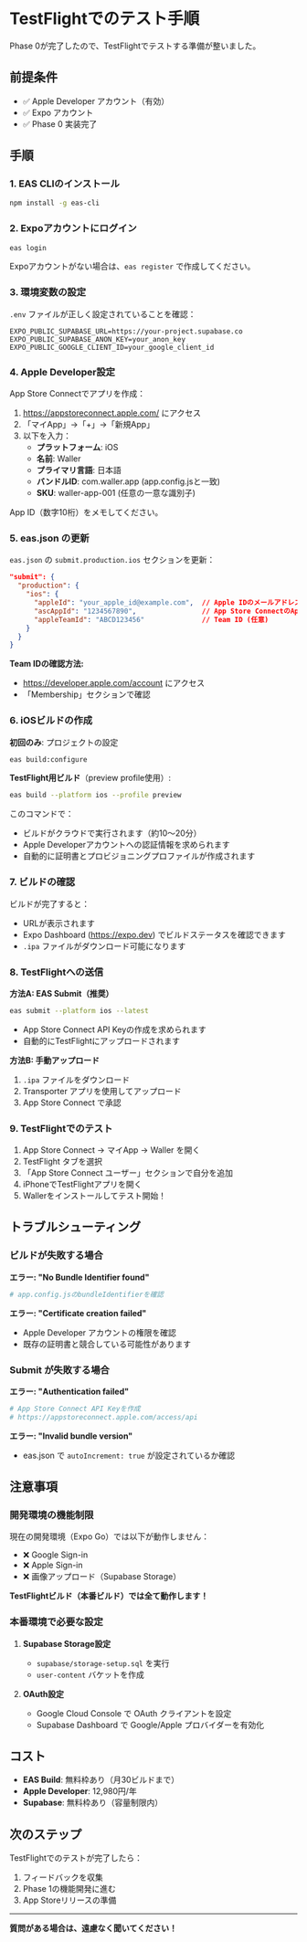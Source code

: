 # TestFlightでのテスト手順

Phase 0が完了したので、TestFlightでテストする準備が整いました。

## 前提条件

- ✅ Apple Developer アカウント（有効）
- ✅ Expo アカウント
- ✅ Phase 0 実装完了

## 手順

### 1. EAS CLIのインストール

```bash
npm install -g eas-cli
```

### 2. Expoアカウントにログイン

```bash
eas login
```

Expoアカウントがない場合は、`eas register` で作成してください。

### 3. 環境変数の設定

`.env` ファイルが正しく設定されていることを確認：

```env
EXPO_PUBLIC_SUPABASE_URL=https://your-project.supabase.co
EXPO_PUBLIC_SUPABASE_ANON_KEY=your_anon_key
EXPO_PUBLIC_GOOGLE_CLIENT_ID=your_google_client_id
```

### 4. Apple Developer設定

App Store Connectでアプリを作成：

1. https://appstoreconnect.apple.com/ にアクセス
2. 「マイApp」→「+」→「新規App」
3. 以下を入力：
   - **プラットフォーム**: iOS
   - **名前**: Waller
   - **プライマリ言語**: 日本語
   - **バンドルID**: com.waller.app (app.config.jsと一致)
   - **SKU**: waller-app-001 (任意の一意な識別子)

App ID（数字10桁）をメモしてください。

### 5. eas.json の更新

`eas.json` の `submit.production.ios` セクションを更新：

```json
"submit": {
  "production": {
    "ios": {
      "appleId": "your_apple_id@example.com",  // Apple IDのメールアドレス
      "ascAppId": "1234567890",                // App Store ConnectのApp ID
      "appleTeamId": "ABCD123456"              // Team ID (任意)
    }
  }
}
```

**Team IDの確認方法:**
- https://developer.apple.com/account にアクセス
- 「Membership」セクションで確認

### 6. iOSビルドの作成

**初回のみ**: プロジェクトの設定

```bash
eas build:configure
```

**TestFlight用ビルド**（preview profile使用）:

```bash
eas build --platform ios --profile preview
```

このコマンドで：
- ビルドがクラウドで実行されます（約10〜20分）
- Apple Developerアカウントへの認証情報を求められます
- 自動的に証明書とプロビジョニングプロファイルが作成されます

### 7. ビルドの確認

ビルドが完了すると：
- URLが表示されます
- Expo Dashboard (https://expo.dev) でビルドステータスを確認できます
- `.ipa` ファイルがダウンロード可能になります

### 8. TestFlightへの送信

**方法A: EAS Submit（推奨）**

```bash
eas submit --platform ios --latest
```

- App Store Connect API Keyの作成を求められます
- 自動的にTestFlightにアップロードされます

**方法B: 手動アップロード**

1. `.ipa` ファイルをダウンロード
2. Transporter アプリを使用してアップロード
3. App Store Connect で承認

### 9. TestFlightでのテスト

1. App Store Connect → マイApp → Waller を開く
2. TestFlight タブを選択
3. 「App Store Connect ユーザー」セクションで自分を追加
4. iPhoneでTestFlightアプリを開く
5. Wallerをインストールしてテスト開始！

## トラブルシューティング

### ビルドが失敗する場合

**エラー: "No Bundle Identifier found"**
```bash
# app.config.jsのbundleIdentifierを確認
```

**エラー: "Certificate creation failed"**
- Apple Developer アカウントの権限を確認
- 既存の証明書と競合している可能性があります

### Submit が失敗する場合

**エラー: "Authentication failed"**
```bash
# App Store Connect API Keyを作成
# https://appstoreconnect.apple.com/access/api
```

**エラー: "Invalid bundle version"**
- eas.json で `autoIncrement: true` が設定されているか確認

## 注意事項

### 開発環境の機能制限

現在の開発環境（Expo Go）では以下が動作しません：
- ❌ Google Sign-in
- ❌ Apple Sign-in
- ❌ 画像アップロード（Supabase Storage）

**TestFlightビルド（本番ビルド）では全て動作します！**

### 本番環境で必要な設定

1. **Supabase Storage設定**
   - `supabase/storage-setup.sql` を実行
   - `user-content` バケットを作成

2. **OAuth設定**
   - Google Cloud Console で OAuth クライアントを設定
   - Supabase Dashboard で Google/Apple プロバイダーを有効化

## コスト

- **EAS Build**: 無料枠あり（月30ビルドまで）
- **Apple Developer**: 12,980円/年
- **Supabase**: 無料枠あり（容量制限内）

## 次のステップ

TestFlightでのテストが完了したら：
1. フィードバックを収集
2. Phase 1の機能開発に進む
3. App Storeリリースの準備

---

**質問がある場合は、遠慮なく聞いてください！**
